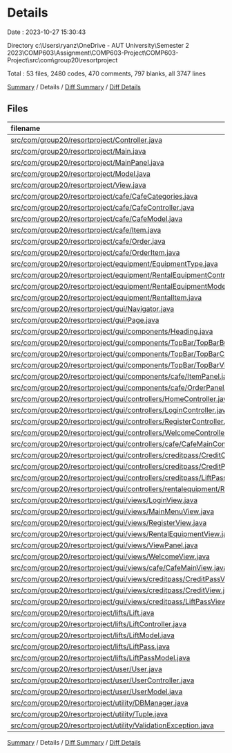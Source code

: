 # Details

Date : 2023-10-27 15:30:43

Directory c:\\Users\\ryanz\\OneDrive - AUT University\\Semester 2 2023\\COMP603\\Assignment\\COMP603-Project\\COMP603-Project\\src\\com\\group20\\resortproject

Total : 53 files,  2480 codes, 470 comments, 797 blanks, all 3747 lines

[Summary](results.md) / Details / [Diff Summary](diff.md) / [Diff Details](diff-details.md)

## Files
| filename | language | code | comment | blank | total |
| :--- | :--- | ---: | ---: | ---: | ---: |
| [src/com/group20/resortproject/Controller.java](/src/com/group20/resortproject/Controller.java) | Java | 6 | 5 | 5 | 16 |
| [src/com/group20/resortproject/Main.java](/src/com/group20/resortproject/Main.java) | Java | 31 | 20 | 13 | 64 |
| [src/com/group20/resortproject/MainPanel.java](/src/com/group20/resortproject/MainPanel.java) | Java | 32 | 28 | 15 | 75 |
| [src/com/group20/resortproject/Model.java](/src/com/group20/resortproject/Model.java) | Java | 4 | 5 | 4 | 13 |
| [src/com/group20/resortproject/View.java](/src/com/group20/resortproject/View.java) | Java | 5 | 4 | 3 | 12 |
| [src/com/group20/resortproject/cafe/CafeCategories.java](/src/com/group20/resortproject/cafe/CafeCategories.java) | Java | 13 | 11 | 5 | 29 |
| [src/com/group20/resortproject/cafe/CafeController.java](/src/com/group20/resortproject/cafe/CafeController.java) | Java | 12 | 16 | 6 | 34 |
| [src/com/group20/resortproject/cafe/CafeModel.java](/src/com/group20/resortproject/cafe/CafeModel.java) | Java | 40 | 16 | 12 | 68 |
| [src/com/group20/resortproject/cafe/Item.java](/src/com/group20/resortproject/cafe/Item.java) | Java | 45 | 35 | 15 | 95 |
| [src/com/group20/resortproject/cafe/Order.java](/src/com/group20/resortproject/cafe/Order.java) | Java | 61 | 52 | 20 | 133 |
| [src/com/group20/resortproject/cafe/OrderItem.java](/src/com/group20/resortproject/cafe/OrderItem.java) | Java | 39 | 0 | 14 | 53 |
| [src/com/group20/resortproject/equipment/EquipmentType.java](/src/com/group20/resortproject/equipment/EquipmentType.java) | Java | 19 | 0 | 6 | 25 |
| [src/com/group20/resortproject/equipment/RentalEquipmentController.java](/src/com/group20/resortproject/equipment/RentalEquipmentController.java) | Java | 18 | 0 | 8 | 26 |
| [src/com/group20/resortproject/equipment/RentalEquipmentModel.java](/src/com/group20/resortproject/equipment/RentalEquipmentModel.java) | Java | 83 | 0 | 22 | 105 |
| [src/com/group20/resortproject/equipment/RentalItem.java](/src/com/group20/resortproject/equipment/RentalItem.java) | Java | 41 | 0 | 12 | 53 |
| [src/com/group20/resortproject/gui/Navigator.java](/src/com/group20/resortproject/gui/Navigator.java) | Java | 64 | 54 | 22 | 140 |
| [src/com/group20/resortproject/gui/Page.java](/src/com/group20/resortproject/gui/Page.java) | Java | 77 | 51 | 15 | 143 |
| [src/com/group20/resortproject/gui/components/Heading.java](/src/com/group20/resortproject/gui/components/Heading.java) | Java | 36 | 0 | 12 | 48 |
| [src/com/group20/resortproject/gui/components/TopBar/TopBarButton.java](/src/com/group20/resortproject/gui/components/TopBar/TopBarButton.java) | Java | 14 | 0 | 7 | 21 |
| [src/com/group20/resortproject/gui/components/TopBar/TopBarController.java](/src/com/group20/resortproject/gui/components/TopBar/TopBarController.java) | Java | 12 | 0 | 8 | 20 |
| [src/com/group20/resortproject/gui/components/TopBar/TopBarView.java](/src/com/group20/resortproject/gui/components/TopBar/TopBarView.java) | Java | 79 | 11 | 23 | 113 |
| [src/com/group20/resortproject/gui/components/cafe/ItemPanel.java](/src/com/group20/resortproject/gui/components/cafe/ItemPanel.java) | Java | 29 | 0 | 18 | 47 |
| [src/com/group20/resortproject/gui/components/cafe/OrderPanel.java](/src/com/group20/resortproject/gui/components/cafe/OrderPanel.java) | Java | 75 | 0 | 30 | 105 |
| [src/com/group20/resortproject/gui/controllers/HomeController.java](/src/com/group20/resortproject/gui/controllers/HomeController.java) | Java | 18 | 0 | 8 | 26 |
| [src/com/group20/resortproject/gui/controllers/LoginController.java](/src/com/group20/resortproject/gui/controllers/LoginController.java) | Java | 53 | 3 | 16 | 72 |
| [src/com/group20/resortproject/gui/controllers/RegisterController.java](/src/com/group20/resortproject/gui/controllers/RegisterController.java) | Java | 85 | 1 | 27 | 113 |
| [src/com/group20/resortproject/gui/controllers/WelcomeController.java](/src/com/group20/resortproject/gui/controllers/WelcomeController.java) | Java | 20 | 0 | 11 | 31 |
| [src/com/group20/resortproject/gui/controllers/cafe/CafeMainController.java](/src/com/group20/resortproject/gui/controllers/cafe/CafeMainController.java) | Java | 40 | 0 | 13 | 53 |
| [src/com/group20/resortproject/gui/controllers/creditpass/CreditController.java](/src/com/group20/resortproject/gui/controllers/creditpass/CreditController.java) | Java | 43 | 0 | 15 | 58 |
| [src/com/group20/resortproject/gui/controllers/creditpass/CreditPassController.java](/src/com/group20/resortproject/gui/controllers/creditpass/CreditPassController.java) | Java | 20 | 0 | 9 | 29 |
| [src/com/group20/resortproject/gui/controllers/creditpass/LiftPassController.java](/src/com/group20/resortproject/gui/controllers/creditpass/LiftPassController.java) | Java | 50 | 11 | 14 | 75 |
| [src/com/group20/resortproject/gui/controllers/rentalequipment/RentalViewController.java](/src/com/group20/resortproject/gui/controllers/rentalequipment/RentalViewController.java) | Java | 22 | 0 | 8 | 30 |
| [src/com/group20/resortproject/gui/views/LoginView.java](/src/com/group20/resortproject/gui/views/LoginView.java) | Java | 119 | 20 | 33 | 172 |
| [src/com/group20/resortproject/gui/views/MainMenuView.java](/src/com/group20/resortproject/gui/views/MainMenuView.java) | Java | 85 | 14 | 16 | 115 |
| [src/com/group20/resortproject/gui/views/RegisterView.java](/src/com/group20/resortproject/gui/views/RegisterView.java) | Java | 133 | 16 | 26 | 175 |
| [src/com/group20/resortproject/gui/views/RentalEquipmentView.java](/src/com/group20/resortproject/gui/views/RentalEquipmentView.java) | Java | 121 | 0 | 41 | 162 |
| [src/com/group20/resortproject/gui/views/ViewPanel.java](/src/com/group20/resortproject/gui/views/ViewPanel.java) | Java | 13 | 0 | 7 | 20 |
| [src/com/group20/resortproject/gui/views/WelcomeView.java](/src/com/group20/resortproject/gui/views/WelcomeView.java) | Java | 52 | 14 | 12 | 78 |
| [src/com/group20/resortproject/gui/views/cafe/CafeMainView.java](/src/com/group20/resortproject/gui/views/cafe/CafeMainView.java) | Java | 114 | 15 | 37 | 166 |
| [src/com/group20/resortproject/gui/views/creditpass/CreditPassView.java](/src/com/group20/resortproject/gui/views/creditpass/CreditPassView.java) | Java | 71 | 14 | 24 | 109 |
| [src/com/group20/resortproject/gui/views/creditpass/CreditView.java](/src/com/group20/resortproject/gui/views/creditpass/CreditView.java) | Java | 70 | 9 | 21 | 100 |
| [src/com/group20/resortproject/gui/views/creditpass/LiftPassView.java](/src/com/group20/resortproject/gui/views/creditpass/LiftPassView.java) | Java | 66 | 9 | 19 | 94 |
| [src/com/group20/resortproject/lifts/Lift.java](/src/com/group20/resortproject/lifts/Lift.java) | Java | 47 | 0 | 15 | 62 |
| [src/com/group20/resortproject/lifts/LiftController.java](/src/com/group20/resortproject/lifts/LiftController.java) | Java | 7 | 0 | 4 | 11 |
| [src/com/group20/resortproject/lifts/LiftModel.java](/src/com/group20/resortproject/lifts/LiftModel.java) | Java | 33 | 0 | 9 | 42 |
| [src/com/group20/resortproject/lifts/LiftPass.java](/src/com/group20/resortproject/lifts/LiftPass.java) | Java | 36 | 22 | 12 | 70 |
| [src/com/group20/resortproject/lifts/LiftPassModel.java](/src/com/group20/resortproject/lifts/LiftPassModel.java) | Java | 53 | 0 | 20 | 73 |
| [src/com/group20/resortproject/user/User.java](/src/com/group20/resortproject/user/User.java) | Java | 90 | 0 | 27 | 117 |
| [src/com/group20/resortproject/user/UserController.java](/src/com/group20/resortproject/user/UserController.java) | Java | 47 | 13 | 17 | 77 |
| [src/com/group20/resortproject/user/UserModel.java](/src/com/group20/resortproject/user/UserModel.java) | Java | 98 | 0 | 31 | 129 |
| [src/com/group20/resortproject/utility/DBManager.java](/src/com/group20/resortproject/utility/DBManager.java) | Java | 24 | 1 | 7 | 32 |
| [src/com/group20/resortproject/utility/Tuple.java](/src/com/group20/resortproject/utility/Tuple.java) | Java | 9 | 0 | 2 | 11 |
| [src/com/group20/resortproject/utility/ValidationException.java](/src/com/group20/resortproject/utility/ValidationException.java) | Java | 6 | 0 | 1 | 7 |

[Summary](results.md) / Details / [Diff Summary](diff.md) / [Diff Details](diff-details.md)